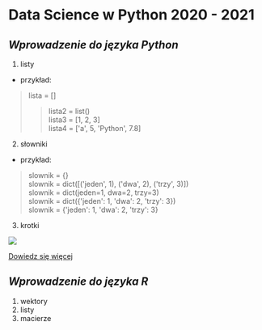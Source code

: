 # **Data Science w Python 2020 - 2021**
## _Wprowadzenie do języka Python_
1. listy
 * przykład:
> lista = []  
>> lista2 = list()  
>> lista3 = [1, 2, 3]  
>> lista4 = ['a', 5, 'Python', 7.8]  

2. słowniki
 * przykład:
> slownik = {}  
> slownik = dict([('jeden', 1), ('dwa', 2), ('trzy', 3)])  
> slownik = dict(jeden=1, dwa=2, trzy=3)  
> slownik = dict({'jeden': 1, 'dwa': 2, 'trzy': 3})  
> slownik = {'jeden': 1, 'dwa': 2, 'trzy': 3}  

3. krotki

![](https://upload.wikimedia.org/wikipedia/commons/thumb/f/f8/Python_logo_and_wordmark.svg/486px-Python_logo_and_wordmark.svg.png)

[Dowiedz się więcej](https://pl.wikipedia.org/wiki/Python)


## _Wprowadzenie do języka R_
1. wektory
2. listy
3. macierze
